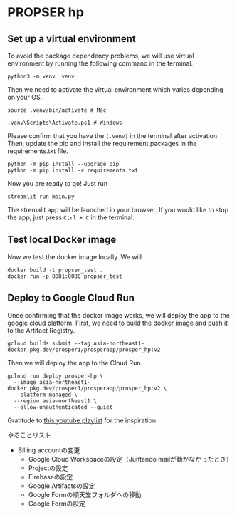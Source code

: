 # PROPSER hp

## Set up a virtual environment
To avoid the package dependency problems, we will use virtual environment by running the following command in the terminal.
```
python3 -m venv .venv
```


Then we need to activate the virtual environment which varies depending on your OS.
```
source .venv/bin/activate # Mac
```
```
.venv\Scripts\Activate.ps1 # Windows
```


Please confirm that you have the `(.venv)` in the terminal after activation. Then, update the pip and install the requirement packages in the requirements.txt file.    
```
python -m pip install --upgrade pip
python -m pip install -r requirements.txt
```

Now you are ready to go! Just run 
```
streamlit run main.py
```
The stremalit app will be launched in your browser. If you would like to stop the app, just press `Ctrl + C` in the terminal.

## Test local Docker image
Now we test the docker image locally. We will
```
docker build -t propser_test .
docker run -p 8081:8080 propser_test
```


## Deploy to Google Cloud Run
Once confirming that the docker image works, we will deploy the app to the google cloud platform.
First, we need to build the docker image and push it to the Artifact Registry. 
```
gcloud builds submit --tag asia-northeast1-docker.pkg.dev/prosper1/prosperapp/prosper_hp:v2

```
Then we will deploy the app to the Cloud Run.
```
gcloud run deploy prosper-hp \
  --image asia-northeast1-docker.pkg.dev/prosper1/prosperapp/prosper_hp:v2 \
  --platform managed \
  --region asia-northeast1 \
  --allow-unauthenticated --quiet
```



Gratitude to [this youtube playlist](https://www.youtube.com/playlist?list=PLvRfcAN-QbYnxloydunJlfES_m6GblyEt) for the inspiration.



やることリスト
* Billing accountの変更
  * Google Cloud Workspaceの設定（Juntendo mailが動かなかったとき）
  * Projectの設定
  * Firebaseの設定
  * Google Artifactsの設定
  * Google Formの順天堂フォルダへの移動
  * Google Formの設定

